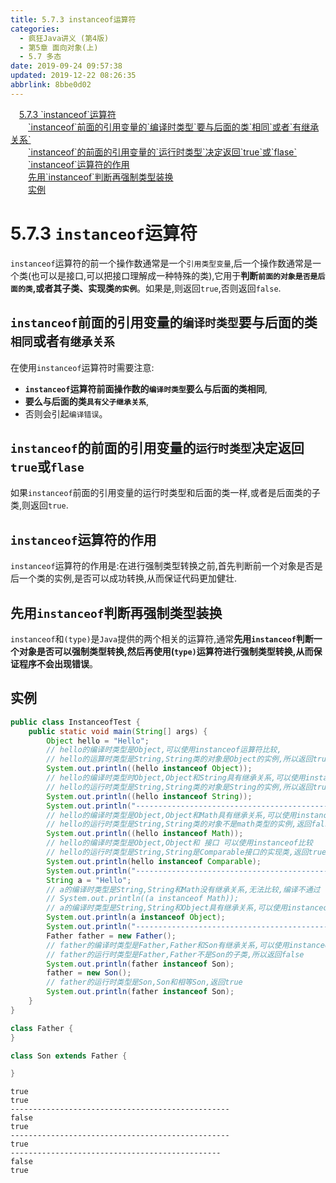 ```yaml
---
title: 5.7.3 instanceof运算符
categories: 
  - 疯狂Java讲义 (第4版)
  - 第5章 面向对象(上)
  - 5.7 多态
date: 2019-09-24 09:57:38
updated: 2019-12-22 08:26:35
abbrlink: 8bbe0d02
---
```

<div id='my_toc'><a href="/JavaReadingNotes/8bbe0d02/#5-7-3-instanceof-运算符" class="header_1">5.7.3 `instanceof`运算符</a><br><a href="/JavaReadingNotes/8bbe0d02/#-instanceof-前面的引用变量的-编译时类型-要与后面的类-相同-或者-有继承关系" class="header_2">`instanceof`前面的引用变量的`编译时类型`要与后面的类`相同`或者`有继承关系`</a><br><a href="/JavaReadingNotes/8bbe0d02/#-instanceof-的前面的引用变量的-运行时类型-决定返回-true-或-flase" class="header_2">`instanceof`的前面的引用变量的`运行时类型`决定返回`true`或`flase`</a><br><a href="/JavaReadingNotes/8bbe0d02/#-instanceof-运算符的作用" class="header_2">`instanceof`运算符的作用</a><br><a href="/JavaReadingNotes/8bbe0d02/#先用-instanceof-判断再强制类型装换" class="header_2">先用`instanceof`判断再强制类型装换</a><br><a href="/JavaReadingNotes/8bbe0d02/#实例" class="header_2">实例</a><br></div>
<style>.header_1{margin-left: 1em;}.header_2{margin-left: 2em;}.header_3{margin-left: 3em;}.header_4{margin-left: 4em;}.header_5{margin-left: 5em;}.header_6{margin-left: 6em;}</style>
<!--more-->
<script>if (navigator.platform.search('arm')==-1){document.getElementById('my_toc').style.display = 'none';}var e,p = document.getElementsByTagName('p');while (p.length>0) {e = p[0];e.parentElement.removeChild(e);}</script>

<!--end-->
<!--SSTStart-->
<!--replace:instanceof=instance of-->
# 5.7.3 `instanceof`运算符 #
`instanceof`运算符的前一个操作数通常是一个`引用类型变量`,后一个操作数通常是一个类(也可以是接口,可以把接口理解成一种特殊的类),它用于**判断`前面的对象是否是后面的类`,或者其子类、实现类`的实例`**。如果是,则返回`true`,否则返回`false`.
## `instanceof`前面的引用变量的`编译时类型`要与后面的类`相同`或者`有继承关系` ##
在使用`instanceof`运算符时需要注意:
- **`instanceof`运算符前面操作数的`编译时类型`要么与后面的类相同**,
- **要么与后面的类`具有父子继承关系`**,
- 否则会引起`编译错误`。

## `instanceof`的前面的引用变量的`运行时类型`决定返回`true`或`flase` ##
如果`instanceof`前面的引用变量的运行时类型和后面的类一样,或者是后面类的子类,则返回`true`.

## `instanceof`运算符的作用 ##
`instanceof`运算符的作用是:在进行强制类型转换之前,首先判断前一个对象是否是后一个类的实例,是否可以成功转换,从而保证代码更加健壮.
## 先用`instanceof`判断再强制类型装换 ##
`instanceof`和`(type)`是`Java`提供的两个相关的运算符,通常**先用`instanceof`判断一个对象是否可以强制类型转换,然后再使用(`type)`运算符进行强制类型转换,从而保证程序不会出现错误**。
<!--SSTStop-->
## 实例 ##
```java
public class InstanceofTest {
    public static void main(String[] args) {
        Object hello = "Hello";
        // hello的编译时类型是Object,可以使用instanceof运算符比较,
        // hello的运算时类型是String,String类的对象是Object的实例,所以返回true
        System.out.println((hello instanceof Object));
        // hello的编译时类型时Object,Object和String具有继承关系,可以使用instanceof运算符比较
        // hello的运行时类型是String,String类的对象是String的实例,所以返回true
        System.out.println((hello instanceof String));
        System.out.println("-------------------------------------------------");
        // hello的编译时类型是Object,Object和Math具有继承关系,可以使用instanceof运算符比较
        // hello的运行时类型是String,String类的对象不是math类型的实例,返回false
        System.out.println((hello instanceof Math));
        // hello的编译时类型是Object,Object和 接口 可以使用instanceof比较
        // hello的运行时类型是String,String是Comparable接口的实现类,返回true
        System.out.println(hello instanceof Comparable);
        System.out.println("-------------------------------------------------");
        String a = "Hello";
        // a的编译时类型是String,String和Math没有继承关系,无法比较,编译不通过
        // System.out.println((a instanceof Math));
        // a的编译时类型是String,String和Object具有继承关系,可以使用instanceof运算比较.
        System.out.println(a instanceof Object);
        System.out.println("-----------------------------------------------");
        Father father = new Father();
        // father的编译时类型是Father,Father和Son有继承关系,可以使用instanceof比较.
        // father的运行时类型是Father,Father不是Son的子类,所以返回false
        System.out.println(father instanceof Son);
        father = new Son();
        // father的运行时类型是Son,Son和相等Son,返回true
        System.out.println(father instanceof Son);
    }
}

class Father {
}

class Son extends Father {

}
```
```
true
true
-------------------------------------------------
false
true
-------------------------------------------------
true
-----------------------------------------------
false
true
```

